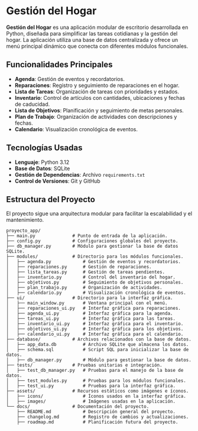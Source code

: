 # Gestión del Hogar

**Gestión del Hogar** es una aplicación modular de escritorio desarrollada en Python, diseñada para simplificar las tareas cotidianas y la gestión del hogar. La aplicación utiliza una base de datos centralizada y ofrece un menú principal dinámico que conecta con diferentes módulos funcionales.

## Funcionalidades Principales

- **Agenda**: Gestión de eventos y recordatorios.
- **Reparaciones**: Registro y seguimiento de reparaciones en el hogar.
- **Lista de Tareas**: Organización de tareas con prioridades y estados.
- **Inventario**: Control de artículos con cantidades, ubicaciones y fechas de caducidad.
- **Lista de Objetivos**: Planificación y seguimiento de metas personales.
- **Plan de Trabajo**: Organización de actividades con descripciones y fechas.
- **Calendario**: Visualización cronológica de eventos.

## Tecnologías Usadas

- **Lenguaje**: Python 3.12
- **Base de Datos**: SQLite
- **Gestión de Dependencias**: Archivo `requirements.txt`
- **Control de Versiones**: Git y GitHub

## Estructura del Proyecto

El proyecto sigue una arquitectura modular para facilitar la escalabilidad y el mantenimiento.

```plaintext
proyecto_app/
├── main.py              # Punto de entrada de la aplicación.
├── config.py            # Configuraciones globales del proyecto.
├── db_manager.py        # Módulo para gestionar la base de datos SQLite.
├── modules/             # Directorio para los módulos funcionales.
│   ├── agenda.py            # Gestión de eventos y recordatorios.
│   ├── reparaciones.py      # Gestión de reparaciones.
│   ├── lista_tareas.py      # Gestión de tareas pendientes.
│   ├── inventario.py        # Control del inventario del hogar.
│   ├── objetivos.py         # Seguimiento de objetivos personales.
│   ├── plan_trabajo.py      # Organización de actividades.
│   ├── calendario.py        # Visualización cronológica de eventos.
├── ui/                  # Directorio para la interfaz gráfica.
│   ├── main_window.py       # Ventana principal con el menú.
│   ├── reparaciones_ui.py   # Interfaz gráfica para reparaciones.
│   ├── agenda_ui.py         # Interfaz gráfica para la agenda.
│   ├── tareas_ui.py         # Interfaz gráfica para las tareas.
│   ├── inventario_ui.py     # Interfaz gráfica para el inventario.
│   ├── objetivos_ui.py      # Interfaz gráfica para los objetivos.
│   ├── calendario_ui.py     # Interfaz gráfica para el calendario.
├── database/            # Archivos relacionados con la base de datos.
│   ├── app_data.db          # Archivo SQLite que almacena los datos.
│   ├── schema.sql           # Script SQL para inicializar la base de datos.
│   ├── db_manager.py        # Módulo para gestionar la base de datos.
├── tests/               # Pruebas unitarias e integración.
│   ├── test_db_manager.py   # Pruebas para el manejo de la base de datos.
│   ├── test_modules.py      # Pruebas para los módulos funcionales.
│   ├── test_ui.py           # Pruebas para la interfaz gráfica.
├── assets/              # Recursos estáticos como imágenes e íconos.
│   ├── icons/               # Íconos usados en la interfaz gráfica.
│   ├── images/              # Imágenes usadas en la aplicación.
└── docs/                # Documentación del proyecto.
    ├── README.md            # Descripción general del proyecto.
    ├── changelog.md         # Registro de cambios y actualizaciones.
    ├── roadmap.md           # Planificación futura del proyecto.

